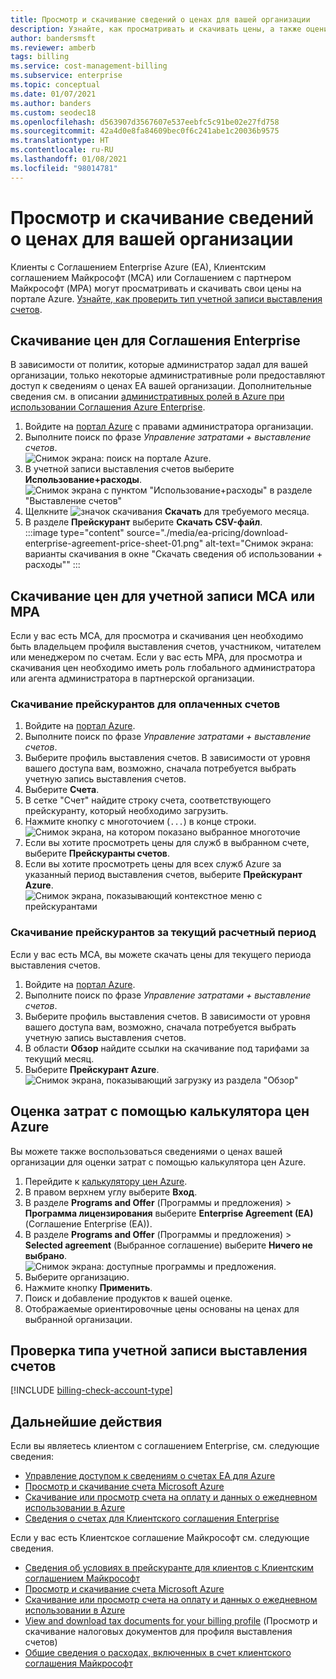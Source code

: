 ```yaml
---
title: Просмотр и скачивание сведений о ценах для вашей организации
description: Узнайте, как просматривать и скачивать цены, а также оценивать затраты с учетом цен вашей организации.
author: bandersmsft
ms.reviewer: amberb
tags: billing
ms.service: cost-management-billing
ms.subservice: enterprise
ms.topic: conceptual
ms.date: 01/07/2021
ms.author: banders
ms.custom: seodec18
ms.openlocfilehash: d563907d3567607e537eebfc5c91be02e27fd758
ms.sourcegitcommit: 42a4d0e8fa84609bec0f6c241abe1c20036b9575
ms.translationtype: HT
ms.contentlocale: ru-RU
ms.lasthandoff: 01/08/2021
ms.locfileid: "98014781"
---
```

# <a name="view-and-download-your-organizations-azure-pricing"></a>Просмотр и скачивание сведений о ценах для вашей организации

Клиенты с Соглашением Enterprise Azure (EA), Клиентским соглашением Майкрософт (MCA) или Соглашением с партнером Майкрософт (MPA) могут просматривать и скачивать свои цены на портале Azure. [Узнайте, как проверить тип учетной записи выставления счетов](#check-your-billing-account-type).

## <a name="download-pricing-for-an-enterprise-agreement"></a>Скачивание цен для Соглашения Enterprise

В зависимости от политик, которые администратор задал для вашей организации, только некоторые административные роли предоставляют доступ к сведениям о ценах EA вашей организации. Дополнительные сведения см. в описании [административных ролей в Azure при использовании Соглашения Azure Enterprise](understand-ea-roles.md).

1. Войдите на [портал Azure](https://portal.azure.com/) с правами администратора организации.
1. Выполните поиск по фразе *Управление затратами + выставление счетов*.  
   ![Снимок экрана: поиск на портале Azure.](./media/ea-pricing/portal-cm-billing-search.png)
1. В учетной записи выставления счетов выберите **Использование+расходы**.  
   ![Снимок экрана с пунктом "Использование+расходы" в разделе "Выставление счетов"](./media/ea-pricing/ea-pricing-usage-charges-nav.png)
1. Щелкните ![значок скачивания](./media/ea-pricing/download-icon.png) **Скачать** для требуемого месяца.
1. В разделе **Прейскурант** выберите **Скачать CSV-файл**.  
    :::image type="content" source="./media/ea-pricing/download-enterprise-agreement-price-sheet-01.png" alt-text="Снимок экрана: варианты скачивания в окне &quot;Скачать сведения об использовании + расходы&quot;" :::

## <a name="download-pricing-for-an-mca-or-mpa-account"></a>Скачивание цен для учетной записи MCA или MPA

Если у вас есть MCA, для просмотра и скачивания цен необходимо быть владельцем профиля выставления счетов, участником, читателем или менеджером по счетам. Если у вас есть MPA, для просмотра и скачивания цен необходимо иметь роль глобального администратора или агента администратора в партнерской организации.

### <a name="download-price-sheets-for-billed-charges"></a>Скачивание прейскурантов для оплаченных счетов

1. Войдите на [портал Azure](https://portal.azure.com).
1. Выполните поиск по фразе *Управление затратами + выставление счетов*.
1. Выберите профиль выставления счетов. В зависимости от уровня вашего доступа вам, возможно, сначала потребуется выбрать учетную запись выставления счетов.
1. Выберите **Счета**.
1. В сетке "Счет" найдите строку счета, соответствующего прейскуранту, который необходимо загрузить.
1. Нажмите кнопку с многоточием (`...`) в конце строки.  
    ![Снимок экрана, на котором показано выбранное многоточие](./media/ea-pricing/billingprofile-invoicegrid-new.png)
1. Если вы хотите просмотреть цены для служб в выбранном счете, выберите **Прейскуранты счетов**.
1. Если вы хотите просмотреть цены для всех служб Azure за указанный период выставления счетов, выберите **Прейскурант Azure**.  
    ![Снимок экрана, показывающий контекстное меню с прейскурантами](./media/ea-pricing/contextmenu-pricesheet01.png)

### <a name="download-price-sheets-for-the-current-billing-period"></a>Скачивание прейскурантов за текущий расчетный период

Если у вас есть MCA, вы можете скачать цены для текущего периода выставления счетов.

1. Войдите на [портал Azure](https://portal.azure.com).
1. Выполните поиск по фразе *Управление затратами + выставление счетов*.
1. Выберите профиль выставления счетов. В зависимости от уровня вашего доступа вам, возможно, сначала потребуется выбрать учетную запись выставления счетов.
1. В области **Обзор** найдите ссылки на скачивание под тарифами за текущий месяц.
1. Выберите **Прейскурант Azure**.  
    ![Снимок экрана, показывающий загрузку из раздела "Обзор"](./media/ea-pricing/open-pricing01.png)

## <a name="estimate-costs-with-the-azure-pricing-calculator"></a>Оценка затрат с помощью калькулятора цен Azure

Вы можете также воспользоваться сведениями о ценах вашей организации для оценки затрат с помощью калькулятора цен Azure.

1. Перейдите к [калькулятору цен Azure](https://azure.microsoft.com/pricing/calculator).
1. В правом верхнем углу выберите **Вход**.
1. В разделе **Programs and Offer** (Программы и предложения)  > **Программа лицензирования** выберите **Enterprise Agreement (EA)** (Соглашение Enterprise (EA)).
1. В разделе **Programs and Offer** (Программы и предложения)  > **Selected agreement** (Выбранное соглашение) выберите **Ничего не выбрано**.  
    ![Снимок экрана: доступные программы и предложения.](./media/ea-pricing/ea-pricing-calculator-estimate.png)
1. Выберите организацию.
1. Нажмите кнопку **Применить**.
1. Поиск и добавление продуктов к вашей оценке.
1. Отображаемые ориентировочные цены основаны на ценах для выбранной организации.

## <a name="check-your-billing-account-type"></a>Проверка типа учетной записи выставления счетов
[!INCLUDE [billing-check-account-type](../../../includes/billing-check-account-type.md)]

## <a name="next-steps"></a>Дальнейшие действия

Если вы являетесь клиентом с соглашением Enterprise, см. следующие сведения:

- [Управление доступом к сведениям о счетах EA для Azure](manage-billing-access.md)
- [Просмотр и скачивание счета Microsoft Azure](../understand/download-azure-invoice.md)
- [Скачивание или просмотр счета на оплату и данных о ежедневном использовании в Azure](../understand/download-azure-daily-usage.md)
- [Сведения о счетах для Клиентского соглашения Enterprise](../understand/review-enterprise-agreement-bill.md)

Если у вас есть Клиентское соглашение Майкрософт см. следующие сведения.

- [Сведения об условиях в прейскуранте для клиентов с Клиентским соглашением Майкрософт](mca-understand-pricesheet.md)
- [Просмотр и скачивание счета Microsoft Azure](../understand/download-azure-invoice.md)
- [Скачивание или просмотр счета на оплату и данных о ежедневном использовании в Azure](../understand/download-azure-daily-usage.md)
- [View and download tax documents for your billing profile](../understand/mca-download-tax-document.md) (Просмотр и скачивание налоговых документов для профиля выставления счетов)
- [Общие сведения о расходах, включенных в счет клиентского соглашения Майкрософт](../understand/review-customer-agreement-bill.md)
